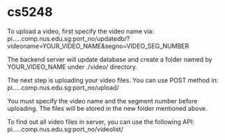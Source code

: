 # cs5248

To upload a video, first specify the video name via:
  pi.....comp.nus.edu.sg:port_no/updatedb/?videoname=YOUR_VIDEO_NAME&segno=VIDEO_SEG_NUMBER

The backend server will update database and create a folder named by YOUR_VIDEO_NAME under ./video/ directory.

The next step is uploading your video files. You can use POST method in:
  pi.....comp.nus.edu.sg:port_no/upload/
  
You must specify the video name and the segment number before uploading. The files will be stored in the new folder mentioned above.

To find out all video files in server, you can use the following API:
  pi.....comp.nus.edu.sg:port_no/videolist/
